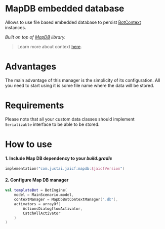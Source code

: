 # MapDB embedded database

Allows to use file based embedded database to persist [BotContext](https://github.com/just-ai/jaicf-kotlin/blob/master/core/src/main/kotlin/com/justai/jaicf/context/BotContext.kt) instances.

_Built on top of [MapDB](https://github.com/jankotek/mapdb) library._

> Learn more about context [here](https://github.com/just-ai/jaicf-kotlin/wiki/context).

# Advantages

The main advantage of this manager is the simplicity of its configuration.
All you need to start using it is some file name where the data will be stored.

# Requirements

Please note that all your custom data classes should implement `Serializable` interface to be able to be stored.

# How to use

#### 1. Include Map DB dependency to your _build.gradle_

```kotlin
implementation("com.justai.jaicf:mapdb:$jaicfVersion")
```

#### 2. Configure Map DB manager

```kotlin
val templateBot = BotEngine(
    model = MainScenario.model,
    contextManager = MapDbBotContextManager(".db"),
    activators = arrayOf(
        ActionsDialogflowActivator,
        CatchAllActivator
    )
)
```